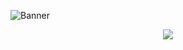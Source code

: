 
![Banner](https://github.com/kmhmubin/kmhmubin/blob/master/GitHub-Profile-Cover.jpg)
<!-- retro visitor counter -->
<p align="center"> 
  <img src="https://profile-counter.glitch.me/Master2907/count.svg" />
</p>
